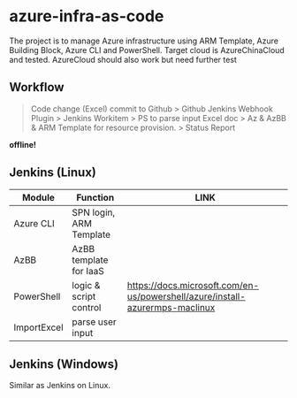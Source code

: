 # azure-infra-as-code

The project is to manage Azure infrastructure using ARM Template, Azure Building Block, Azure CLI and PowerShell.
Target cloud is AzureChinaCloud and tested. 
AzureCloud should also work but need further test


## Workflow

> Code change (Excel) commit to Github
	> Github Jenkins Webhook Plugin 
       > Jenkins Workitem 
		  > PS to parse input Excel doc
			> Az & AzBB & ARM Template for resource provision. 
				> Status Report

**offline!**

## Jenkins (Linux)

|Module          |Function                  |LINK                         |
|----------------|--------------------------|-----------------------------|
|Azure CLI       |SPN login, ARM Template   |                             |
|AzBB            |AzBB template for IaaS    |                             |
|PowerShell      |logic & script control    |https://docs.microsoft.com/en-us/powershell/azure/install-azurermps-maclinux                             |
|ImportExcel     |parse user input          |                             |

## Jenkins (Windows)
Similar as Jenkins on Linux. 
